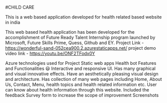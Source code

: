 #CHILD CARE

This is a web based application developed for health related based website in india

This web based health application has been developed for the accomplishment of Future Ready Talent Internship program launched by Microsoft, Future Skills Prime, Quess, Github and EY.
Project Link - https://wonderful-sand-052cea900.2.azurestaticapps.net/ project demo video link - https://youtu.be/ONF2TFodx0Y

Azure technologies used for Project
Static web apps
Health bot
Features and Functionalities 😃
Interactive and responsive UI.
Has many graphical and visual innovative effects.
Have an aesthetically pleasing visual design and architecture.
Has collection of many web pages including Home, About Us, Contact, Menu, health topics and health related information etc.
User can know about health information through this website.
Included the feedback Survey form to increase the scope of improvement
Screenshots
